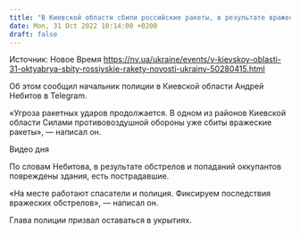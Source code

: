 ```yaml
---
title: "В Киевской области сбили российские ракеты, в результате вражеских попаданий повреждены здания, есть пострадавшие — полиция"
date: Mon, 31 Oct 2022 10:14:00 +0200
draft: false
---
```

Источник: Новое Время https://nv.ua/ukraine/events/v-kievskoy-oblasti-31-oktyabrya-sbity-rossiyskie-rakety-novosti-ukrainy-50280415.html


Об этом сообщил начальник полиции в Киевской области Андрей Небитов в Telegram.

«Угроза ракетных ударов продолжается. В одном из районов Киевской области Силами противовоздушной обороны уже сбиты вражеские ракеты», — написал он.

 Видео дня   

По словам Небитова, в результате обстрелов и попаданий оккупантов повреждены здания, есть пострадавшие.

«На месте работают спасатели и полиция. Фиксируем последствия вражеских обстрелов», — написал он.

Глава полиции призвал оставаться в укрытиях.

